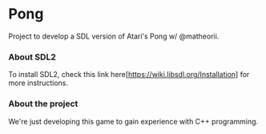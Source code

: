 # Pong
Project to develop a SDL version of Atari's Pong w/ @matheorii.

### About SDL2
To install SDL2, check this link here[https://wiki.libsdl.org/Installation] for more instructions.

### About the project
We're just developing this game to gain experience with C++ programming.
